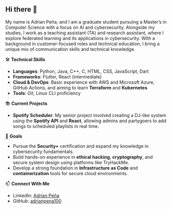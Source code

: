 ## Hi there 👋

<!--
**adrianpena100/adrianpena100** is a ✨ _special_ ✨ repository because its `README.md` (this file) appears on your GitHub profile.

Here are some ideas to get you started:

- 🔭 I’m currently working on ...
- 🌱 I’m currently learning ...
- 👯 I’m looking to collaborate on ...
- 🤔 I’m looking for help with ...
- 💬 Ask me about ...
- 📫 How to reach me: ...
- 😄 Pronouns: ...
- ⚡ Fun fact: ...
-->
My name is Adrian Peña, and I am a graduate student pursuing a Master’s in Computer Science with a focus on AI and cybersecurity. Alongside my studies, I work as a teaching assistant (TA) and research assistant, where I explore federated learning and its applications in cybersecurity. With a background in customer-focused roles and technical education, I bring a unique mix of communication skills and technical knowledge.

🛠️ **Technical Skills**
* **Languages**: Python, Java, C++, C, HTML, CSS, JavaScript, Dart
* **Frameworks**: Flutter, React (intermediate)
* **Cloud & DevOps**: Basic experience with AWS and Microsoft Azure, GitHub Actions, and aiming to learn **Terraform** and **Kubernetes**
* **Tools**: Git, Linux CLI proficiency

📚 **Current Projects**
* **Spotify Scheduler**: My senior project involved creating a DJ-like system using the **Spotify API** and **React**, allowing admins and partygoers to add songs to scheduled playlists in real time.

🎯 **Goals**
* Pursue the **Security+** certification and expand my knowledge in cybersecurity fundamentals.
* Build hands-on experience in **ethical hacking**, **cryptography**, and secure system design using platforms like TryHackMe.
* Develop a strong foundation in **Infrastructure as Code** and **containerization** tools for secure cloud environments.

📫 **Connect With Me**
* LinkedIn: [Adrian Peña](https://www.linkedin.com/in/adrian-pe%C3%B1a-319451324)
* GitHub: [adrianpena100](https://github.com/adrianpena100)
